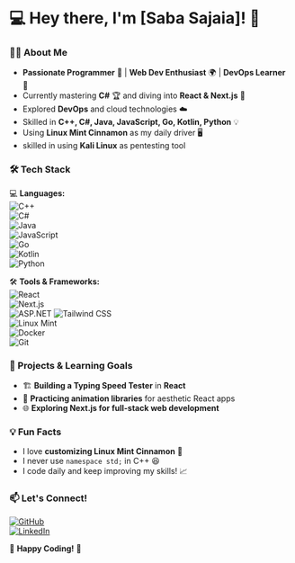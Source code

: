 # 💻 Hey there, I'm [Saba Sajaia]! 🚀  

### 🧑‍💻 About Me  
- **Passionate Programmer** 💙 | **Web Dev Enthusiast** 🌍 | **DevOps Learner** 🔧  
- Currently mastering **C#** 🏆 and diving into **React & Next.js** 🚀  
- Explored **DevOps** and cloud technologies ☁️  
- Skilled in **C++, C#, Java, JavaScript, Go, Kotlin, Python** 💡  
- Using **Linux Mint Cinnamon** as my daily driver 🖥️
- skilled in using **Kali Linux** as pentesting tool

### 🛠️ Tech Stack  
💻 **Languages:**  
![C++](https://img.shields.io/badge/C%2B%2B-00599C?style=flat&logo=c%2B%2B&logoColor=white)  
![C#](https://img.shields.io/badge/C%23-239120?style=flat&logo=csharp&logoColor=white)  
![Java](https://img.shields.io/badge/Java-007396?style=flat&logo=java&logoColor=white)  
![JavaScript](https://img.shields.io/badge/JavaScript-F7DF1E?style=flat&logo=javascript&logoColor=black)  
![Go](https://img.shields.io/badge/Go-00ADD8?style=flat&logo=go&logoColor=white)  
![Kotlin](https://img.shields.io/badge/Kotlin-0095D5?style=flat&logo=kotlin&logoColor=white)  
![Python](https://img.shields.io/badge/Python-3776AB?style=flat&logo=python&logoColor=white)  

🛠 **Tools & Frameworks:**  
![React](https://img.shields.io/badge/React-61DAFB?style=flat&logo=react&logoColor=black)  
![Next.js](https://img.shields.io/badge/Next.js-000000?style=flat&logo=nextdotjs&logoColor=white)  
![ASP.NET](https://img.shields.io/badge/.net%23-239120?style=flat&logo=.net&logoColor=white) 
![Tailwind CSS](https://img.shields.io/badge/Tailwind%20CSS-38B2AC?style=flat&logo=tailwind-css&logoColor=white)  
![Linux Mint](https://img.shields.io/badge/Linux_Mint-87CF3E?style=flat&logo=linux-mint&logoColor=white)  
![Docker](https://img.shields.io/badge/Docker-2496ED?style=flat&logo=docker&logoColor=white)  
![Git](https://img.shields.io/badge/Git-F05032?style=flat&logo=git&logoColor=white)  

### 🎯 Projects & Learning Goals  
- 🏗️ **Building a Typing Speed Tester** in **React**  
- 🎨 **Practicing animation libraries** for aesthetic React apps  
- 🌐 **Exploring Next.js for full-stack web development**  

### 💡 Fun Facts  
- I love **customizing Linux Mint Cinnamon** 🎨  
- I never use `namespace std;` in C++ 😆  
- I code daily and keep improving my skills! 📈  

### 📫 Let's Connect!  
[![GitHub](https://img.shields.io/badge/GitHub-100000?style=flat&logo=github&logoColor=white)](https://github.com/user18121)  
[![LinkedIn](https://img.shields.io/badge/LinkedIn-0A66C2?style=flat&logo=linkedin&logoColor=white)]([https://linkedin.com/in/yourusername](https://www.linkedin.com/in/saba-sajaia-9730b72a9/))  

🚀 **Happy Coding!** 🚀  
